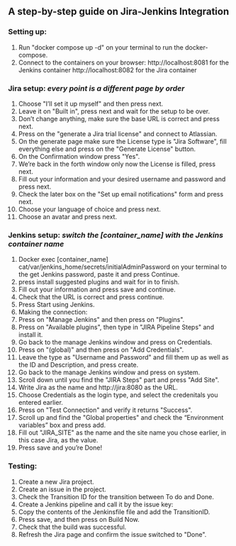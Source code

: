 ## A step-by-step guide on Jira-Jenkins Integration

### Setting up:
1. Run "docker compose up -d" on your terminal to run the docker-compose.
2. Connect to the containers on your browser:
    http://localhost:8081 for the Jenkins container
    http://localhost:8082 for the Jira container


### Jira setup: *every point is a different page by order*
1.	Choose "I’ll set it up myself" and then press next.
2.	Leave it on "Built in", press next and wait for the setup to be over.
3.	Don’t change anything, make sure the base URL is correct and press next.
4.	Press on the "generate a Jira trial license" and connect to Atlassian.
5.	On the generate page make sure the License type is "Jira Software", fill everything else and press on the "Generate License" button.
6.	On the Confirmation window press "Yes".
7.	We’re back in the forth window only now the License is filled, press next.
8.	Fill out your information and your desired username and password and press next.
9.	Check the later box on the "Set up email notifications" form and press next.
10.	 Choose your language of choice and press next.
11.	 Choose an avatar and press next.


### Jenkins setup: *switch the [container_name] with the Jenkins container name*
1.	Docker exec [container_name] cat/var/jenkins_home/secrets/initialAdminPassword on your terminal to the get Jenkins password, paste it and press Continue.
2.	press install suggested plugins and wait for in to finish.
3.	Fill out your information and press save and continue.
4.	Check that the URL is correct and press continue.
5.	Press Start using Jenkins.
4. Making the connection:
1.	Press on "Manage Jenkins" and then press on "Plugins".
2.	Press on "Available plugins", then type in "JIRA Pipeline Steps" and install it.
3.	Go back to the manage Jenkins window and press on Credentials.
4.	Press on "(global)" and then press on "Add Credentials".
5.	Leave the type as "Username and Password" and fill them up as well as the ID and Description, and press create.
6.	Go back to the manage Jenkins window and press on system.
7.	Scroll down until you find the "JIRA Steps" part and press "Add Site".
8.	Write Jira as the name and http://jira:8080 as the URL.
9.	Choose Credentials as the login type, and select the credenitals you entered earlier.
10.	 Press on "Test Connection" and verify it returns "Success".
11.	 Scroll up and find the "Global properties" and check the “Environment variables” box and press add.
12.	 Fill out "JIRA_SITE" as the name and the site name you chose earlier, in this case Jira, as the value.
13.	 Press save and you’re Done!


### Testing:
1.	Create a new Jira project.
2.	Create an issue in the project.
3.	Check the Transition ID for the transition between To do and Done.
4.	Create a Jenkins pipeline and call it by the issue key:
5.	Copy the contents of the Jenkinsfile file and add the TransitionID.
6.	Press save, and then press on Build Now.
7.	Check that the build was successful.
8.	Refresh the Jira page and confirm the issue switched to "Done".

